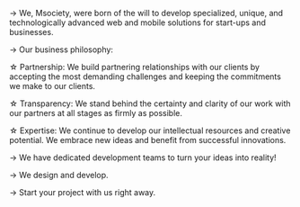 -> We, Msociety, were born of the will to develop specialized, unique, and technologically advanced web and mobile solutions for start-ups and businesses.

-> Our business philosophy:

  ☆ Partnership:
    We build partnering relationships with our clients by accepting the most demanding challenges and keeping the commitments we make to our clients.
    
  ☆ Transparency:
    We stand behind the certainty and clarity of our work with our partners at all stages as firmly as possible.
    
  ☆ Expertise:
    We continue to develop our intellectual resources and creative potential. We embrace new ideas and benefit from successful innovations.
    
-> We have dedicated development teams to turn your ideas into reality!

-> We design and develop.

-> Start your project with us right away.
